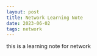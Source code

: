 ```yaml
---
layout: post
title: Network Learning Note 
date: 2023-06-02
tags: network
---
```


this is a learning note for network
